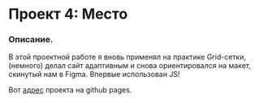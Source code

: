 # Проект 4: Место

### Описание.

В этой проектной работе я вновь применял на практике Grid-сетки, (немного) делал сайт адаптивным и снова ориентировался на макет, скинутый нам в Figma. Впервые использован JS!

Вот [адрес](https://sanisimov98.github.io/mesto/ "Проект Место") проекта на github pages.